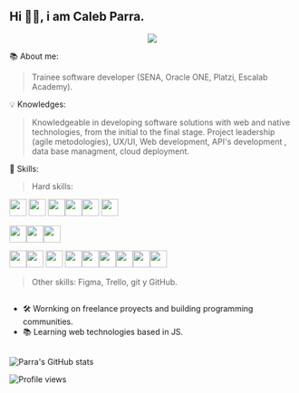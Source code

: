 <head> <link rel="stylesheet" href="https://cdn.jsdelivr.net/gh/devicons/devicon@v2.14.0/devicon.min.css"> </head>

## Hi 👋🏾, i am Caleb Parra.

<div align="center">
  <img src="https://user-images.githubusercontent.com/71718050/147854447-ab841e66-979e-4b8b-ac84-0639bb8fd039.png" />
</div>





📚 About me:
> Trainee software developer (SENA, Oracle ONE, Platzi, Escalab Academy).

💡 Knowledges:

>  Knowledgeable in developing software solutions with web and native technologies, from the initial to the final stage.
>  Project leadership (agile metodologies), UX/UI, Web development, API's development , data base managment, cloud deployment.


🧠 Skills:  

>Hard skills: 

<img width="30px" src="https://cdn.jsdelivr.net/gh/devicons/devicon/icons/html5/html5-original.svg"/> <img width="30px" src="https://cdn.jsdelivr.net/gh/devicons/devicon/icons/css3/css3-original.svg"/> <img width="30px" src="https://cdn.jsdelivr.net/gh/devicons/devicon/icons/sass/sass-original.svg"/><img width="30px" src="https://cdn.jsdelivr.net/gh/devicons/devicon/icons/tailwindcss/tailwindcss-plain.svg" /><img width="30px" src="https://cdn.jsdelivr.net/gh/devicons/devicon/icons/materialui/materialui-original.svg" /> <img width="30px" src="https://cdn.jsdelivr.net/gh/devicons/devicon/icons/bootstrap/bootstrap-original.svg" />

<img width="30px" src="https://cdn.jsdelivr.net/gh/devicons/devicon/icons/javascript/javascript-original.svg"/><img width="30px"  src="https://cdn.jsdelivr.net/gh/devicons/devicon/icons/typescript/typescript-original.svg" /><img width="30px" src="https://cdn.jsdelivr.net/gh/devicons/devicon/icons/php/php-original.svg"/> 

<img width="30px" src="https://cdn.jsdelivr.net/gh/devicons/devicon/icons/laravel/laravel-plain-wordmark.svg" /><img width="30px" src="https://cdn.jsdelivr.net/gh/devicons/devicon/icons/nodejs/nodejs-plain-wordmark.svg" /> <img width="30px" src="https://cdn.jsdelivr.net/gh/devicons/devicon/icons/express/express-original.svg" /> <img width="30px" src="https://cdn.jsdelivr.net/gh/devicons/devicon/icons/react/react-original.svg" /><img width="30px" src="https://cdn.jsdelivr.net/gh/devicons/devicon/icons/nextjs/nextjs-original.svg" /><img width="30px" src="https://cdn.jsdelivr.net/gh/devicons/devicon/icons/mysql/mysql-original.svg" /><img width="30px" src="https://cdn.jsdelivr.net/gh/devicons/devicon/icons/mongodb/mongodb-original.svg" /><img width="30px" src="https://cdn.jsdelivr.net/gh/devicons/devicon/icons/angularjs/angularjs-original.svg" /><img width="30px" src="https://cdn.jsdelivr.net/gh/devicons/devicon/icons/nestjs/nestjs-plain.svg" />

          
          
          
            
          
          
          
          
          
          
          


>Other skills: Figma, Trello, git y GitHub.

##
- 🛠 Wornking on freelance proyects and building programming communities.
- 📚 Learning web technologies based in JS.


##


 

![Parra's GitHub stats](https://github-readme-stats.vercel.app/api?username=1001-caleb&show_icons=true&theme=dark)


![Profile views](https://gpvc.arturio.dev/1001-caleb)  

